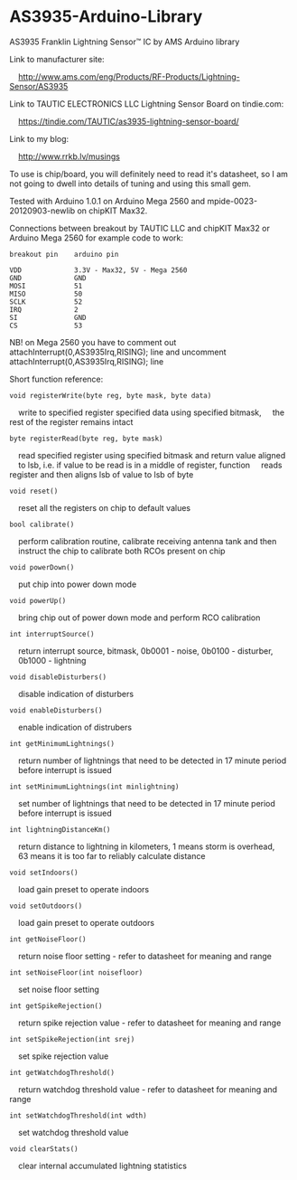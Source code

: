 AS3935-Arduino-Library
======================

AS3935 Franklin Lightning Sensor™ IC by AMS Arduino library

Link to manufacturer site:

&nbsp;&nbsp;&nbsp;&nbsp;http://www.ams.com/eng/Products/RF-Products/Lightning-Sensor/AS3935

Link to TAUTIC ELECTRONICS LLC Lightning Sensor Board on tindie.com:

&nbsp;&nbsp;&nbsp;&nbsp;https://tindie.com/TAUTIC/as3935-lightning-sensor-board/

Link to my blog:

&nbsp;&nbsp;&nbsp;&nbsp;http://www.rrkb.lv/musings

To use is chip/board, you will definitely need to read it's datasheet, so
I am not going to dwell into details of tuning and using this small gem.

Tested with Arduino 1.0.1 on Arduino Mega 2560 and mpide-0023-20120903-newlib on
chipKIT Max32.

Connections between breakout by TAUTIC LLC and chipKIT Max32 or Arduino Mega 2560
for example code to work:

	breakout pin    arduino pin

	VDD             3.3V - Max32, 5V - Mega 2560
	GND             GND
	MOSI            51
	MISO            50
	SCLK            52
	IRQ             2
	SI              GND
	CS              53

NB! on Mega 2560 you have to comment out attachInterrupt(0,AS3935Irq,RISING); line and
uncomment attachInterrupt(0,AS3935Irq,RISING); line

Short function reference:

	void registerWrite(byte reg, byte mask, byte data)
&nbsp;&nbsp;&nbsp;&nbsp;write to specified register specified data using specified bitmask,
&nbsp;&nbsp;&nbsp;&nbsp;the rest of the register remains intact

	byte registerRead(byte reg, byte mask)
&nbsp;&nbsp;&nbsp;&nbsp;read specified register using specified bitmask and return value aligned
&nbsp;&nbsp;&nbsp;&nbsp;to lsb, i.e. if value to be read is in a middle of register, function
&nbsp;&nbsp;&nbsp;&nbsp;reads register and then aligns lsb of value to lsb of byte

	void reset()
&nbsp;&nbsp;&nbsp;&nbsp;reset all the registers on chip to default values

	bool calibrate()
&nbsp;&nbsp;&nbsp;&nbsp;perform calibration routine, calibrate receiving antenna tank and then
&nbsp;&nbsp;&nbsp;&nbsp;instruct the chip to calibrate both RCOs present on chip

	void powerDown()
&nbsp;&nbsp;&nbsp;&nbsp;put chip into power down mode

	void powerUp()
&nbsp;&nbsp;&nbsp;&nbsp;bring chip out of power down mode and perform RCO calibration

	int interruptSource()
&nbsp;&nbsp;&nbsp;&nbsp;return interrupt source, bitmask, 0b0001 - noise, 0b0100 - disturber,
&nbsp;&nbsp;&nbsp;&nbsp;0b1000 - lightning

	void disableDisturbers()
&nbsp;&nbsp;&nbsp;&nbsp;disable indication of disturbers

	void enableDisturbers()
&nbsp;&nbsp;&nbsp;&nbsp;enable indication of distrubers

	int getMinimumLightnings()
&nbsp;&nbsp;&nbsp;&nbsp;return number of lightnings that need to be detected in 17 minute period
&nbsp;&nbsp;&nbsp;&nbsp;before interrupt is issued

	int setMinimumLightnings(int minlightning)
&nbsp;&nbsp;&nbsp;&nbsp;set number of lightnings that need to be detected in 17 minute period
&nbsp;&nbsp;&nbsp;&nbsp;before interrupt is issued

	int lightningDistanceKm()
&nbsp;&nbsp;&nbsp;&nbsp;return distance to lightning in kilometers, 1 means storm is overhead,
&nbsp;&nbsp;&nbsp;&nbsp;63 means it is too far to reliably calculate distance

	void setIndoors()
&nbsp;&nbsp;&nbsp;&nbsp;load gain preset to operate indoors

	void setOutdoors()
&nbsp;&nbsp;&nbsp;&nbsp;load gain preset to operate outdoors

	int getNoiseFloor()
&nbsp;&nbsp;&nbsp;&nbsp;return noise floor setting - refer to datasheet for meaning and range

	int setNoiseFloor(int noisefloor)
&nbsp;&nbsp;&nbsp;&nbsp;set noise floor setting

	int getSpikeRejection()
&nbsp;&nbsp;&nbsp;&nbsp;return spike rejection value - refer to datasheet for meaning and range

	int setSpikeRejection(int srej)
&nbsp;&nbsp;&nbsp;&nbsp;set spike rejection value

	int getWatchdogThreshold()
&nbsp;&nbsp;&nbsp;&nbsp;return watchdog threshold value - refer to datasheet for meaning and range

	int setWatchdogThreshold(int wdth)
&nbsp;&nbsp;&nbsp;&nbsp;set watchdog threshold value

	void clearStats()
&nbsp;&nbsp;&nbsp;&nbsp;clear internal accumulated lightning statistics
